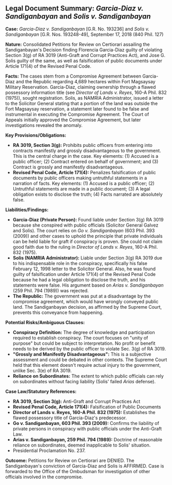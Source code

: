 ## Legal Document Summary: *Garcia-Diaz v. Sandiganbayan* and *Solis v. Sandiganbayan*

**Case:** *Garcia-Diaz v. Sandiganbayan* [G.R. No. 193236] and *Solis v. Sandiganbayan* [G.R. Nos. 193248-49], September 17, 2018 (840 Phil. 127)

**Nature:** Consolidated Petitions for Review on Certiorari assailing the Sandiganbayan's Decision finding Florencia Garcia-Diaz guilty of violating Section 3(g) of RA 3019 (Anti-Graft and Corrupt Practices Act), and Jose G. Solis guilty of the same, as well as falsification of public documents under Article 171(4) of the Revised Penal Code.

**Facts:** The cases stem from a Compromise Agreement between Garcia-Diaz and the Republic regarding 4,689 hectares within Fort Magsaysay Military Reservation. Garcia-Diaz, claiming ownership through a flawed possessory information title (see *Director of Lands v. Reyes*, 160-A Phil. 832 (1975)), sought registration. Solis, as NAMRIA Administrator, issued a letter to the Solicitor General stating that a portion of the land was outside the Fort Magsaysay reservation, a statement later found to be false and instrumental in executing the Compromise Agreement. The Court of Appeals initially approved the Compromise Agreement, but later investigations revealed the anomaly.

**Key Provisions/Obligations:**

*   **RA 3019, Section 3(g):** Prohibits public officers from entering into contracts manifestly and grossly disadvantageous to the government. This is the central charge in the case. Key elements: (1) Accused is a public officer; (2) Contract entered on behalf of government; and (3) Contract is grossly and manifestly disadvantageous.
*   **Revised Penal Code, Article 171(4):** Penalizes falsification of public documents by public officers making untruthful statements in a narration of facts.  Key elements: (1) Accused is a public officer; (2) Untruthful statements are made in a public document; (3) A legal obligation exists to disclose the truth; (4) Facts narrated are absolutely false.

**Liabilities/Findings:**

*   **Garcia-Diaz (Private Person):** Found liable under Section 3(g) RA 3019 because she conspired with public officials (Solicitor General Galvez and Solis).  The court relies on *Go v. Sandiganbayan* (603 Phil. 393 (2009)) and other cases to uphold the principle that private individuals can be held liable for graft if conspiracy is proven. She could not claim good faith due to the ruling in *Director of Lands v. Reyes*, 160-A Phil. 832 (1975).
*   **Solis (NAMRIA Administrator):** Liable under Section 3(g) RA 3019 due to his indispensable role in the conspiracy, specifically his false February 12, 1998 letter to the Solicitor General.  Also, he was found guilty of falsification under Article 171(4) of the Revised Penal Code because he had a legal obligation to disclose the truth, and his statements were false. His argument based on *Arias v. Sandiganbayan* (259 Phil. 794 (1989)) was rejected.
*   **The Republic:** The government was put at a disadvantage by the compromise agreement, which would have wrongly conveyed public land. The Sandiganbayan decision, as affirmed by the Supreme Court, prevents this conveyance from happening.

**Potential Risks/Ambiguous Clauses:**

*   **Conspiracy Definition:** The degree of knowledge and participation required to establish conspiracy.  The court focuses on "unity of purpose" but could be subject to interpretation. No profit or benefit needs to be derived by the public officer to violate Sec. 3(g) of RA 3019.
*   **"Grossly and Manifestly Disadvantageous":** This is a subjective assessment and could be debated in other contexts. The Supreme Court held that this element doesn't require actual injury to the government, unlike Sec. 3(e) of RA 3019.
*   **Reliance on Subordinates:** The extent to which public officials can rely on subordinates without facing liability (Solis' failed *Arias* defense).

**Case Law/Statutory References:**

*   **RA 3019, Section 3(g):** Anti-Graft and Corrupt Practices Act
*   **Revised Penal Code, Article 171(4):** Falsification of Public Documents
*   **Director of Lands v. Reyes, 160-A Phil. 832 (1975):** Establishes the flawed possessory title of Garcia-Diaz's predecessor.
*   **Go v. Sandiganbayan, 603 Phil. 393 (2009):** Confirms the liability of private persons in conspiracy with public officials under the Anti-Graft Law.
*   **Arias v. Sandiganbayan, 259 Phil. 794 (1989):**  Doctrine of reasonable reliance on subordinates, deemed inapplicable to Solis' situation.
*   Presidential Proclamation No. 237.

**Outcome:** Petitions for Review on Certiorari are DENIED. The Sandiganbayan's conviction of Garcia-Diaz and Solis is AFFIRMED. Case is forwarded to the Office of the Ombudsman for investigation of other officials involved in the compromise.
